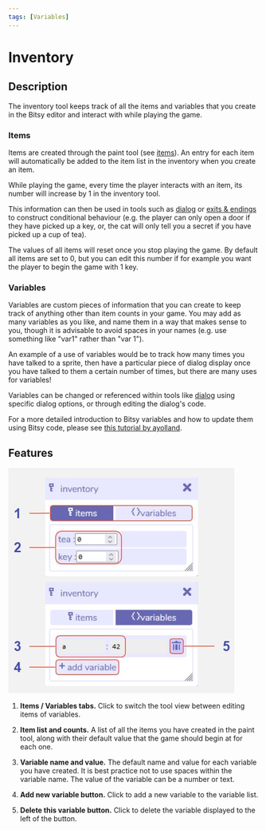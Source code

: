 ```yaml
---
tags: [Variables]
---
```

# Inventory

## Description

The inventory tool keeps track of all the items and variables that you create in the Bitsy editor and interact with while playing the game.

### Items

Items are created through the paint tool (see [items](../paint#item)). An entry for each item will automatically be added to the item list in the inventory when you create an item.

While playing the game, every time the player interacts with an item, its number will increase by 1 in the inventory tool.

This information can then be used in tools such as [dialog](../dialog) or [exits & endings](../exitsandendings) to construct conditional behaviour (e.g. the player can only open a door if they have picked up a key, or, the cat will only tell you a secret if you have picked up a cup of tea).

The values of all items will reset once you stop playing the game. By default all items are set to 0, but you can edit this number if for example you want the player to begin the game with 1 key.  

### Variables

Variables are custom pieces of information that you can create to keep track of anything other than item counts in your game. You may add as many variables as you like, and name them in a way that makes sense to you, though it is advisable to avoid spaces in your names (e.g. use something like "var1" rather than "var 1").

An example of a use of variables would be to track how many times you have talked to a sprite, then have a particular piece of dialog display once you have talked to them a certain number of times, but there are many uses for variables!

Variables can be changed or referenced within tools like [dialog](../dialog) using specific dialog options, or through editing the dialog's code. 

For a more detailed introduction to Bitsy variables and how to update them using Bitsy code, please see [this tutorial by ayolland](https://ayolland.itch.io/trevor/devlog/29520/bitsy-variables-a-tutorial).

## Features

![inventory tool diagram](.images/inventoryDiagram.JPG)

1. **Items / Variables tabs.** Click to switch the tool view between editing items of variables.

2. **Item list and counts.** A list of all the items you have created in the paint tool, along with their default value that the game should begin at for each one.

3. **Variable name and value.** The default name and value for each variable you have created. It is best practice not to use spaces within the variable name. The value of the variable can be a number or text.

4. **Add new variable button.** Click to add a new variable to the variable list.

5. **Delete this variable button.** Click to delete the variable displayed to the left of the button.